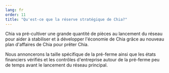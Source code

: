 ```yaml
---
lang: fr
order: 11
title: "Qu'est-ce que la réserve stratégique de Chia?"
---
```


Chia va pré-cultiver une grande quantité de pièces au lancement du réseau pour aider à stabiliser et à développer l'économie de Chia grâce au nouveau plan d'affaires de Chia pour prêter Chia.

Nous annoncerons la taille spécifique de la pré-ferme ainsi que les états financiers vérifiés et les contrôles d'entreprise autour de la pré-ferme peu de temps avant le lancement du réseau principal.
